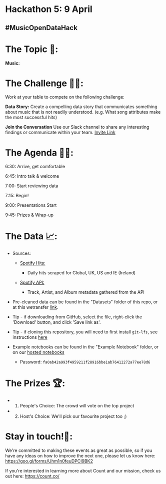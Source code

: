 # Hackathon 5: 9 April

## #MusicOpenDataHack

# The Topic 🎵:
**Music:** 

# The Challenge 👨‍💻:

Work at your table to compete on the following challenge: 

**Data Story:** Create a compelling data story that communicates something about music that 
 is not readily understood. (e.g. What song attributes make the most successful hits)
 
 
**Join the Conversation** Use our Slack channel to share any interesting findings or communicate within your team. 
[Invite Link](https://join.slack.com/t/opendatahackathons/shared_invite/enQtNTc1MzMwMjQyNDIzLTYzNmVmMDkyNGJjNzU3ODY0NjBiZTVjYmNmMGVmN2MxZGVkODM0ZjM5YTczYjE5OWVjMzM5ZThhYThiMjBkMGU)

# The Agenda 👩‍🏫:

6:30: Arrive, get comfortable

6:45: Intro talk & welcome

7:00: Start reviewing data

7:15: Begin!

9:00: Presentations Start

9:45: Prizes & Wrap-up

# The Data 📈:

- Sources:
    - [Spotify Hits:](https://spotifycharts.com/regional/global/daily/)
        - Daily hits scraped for Global, UK, US and IE (Ireland)
        
    - [Spotify API:](https://developer.spotify.com/documentation/web-api/)
        - Track, Artist, and Album metadata gathered from the API
        
- Pre-cleaned data can be found in the "Datasets" folder of this repo, or at this wetransfer [link](https://wetransfer.com/downloads/774ce83a5ade3848f36ca751372c353520190211123247/1284d3003d18d808d8b2044224bf05fc20190211123247/0383b7).
- Tip - if downloading from GitHub, select the file, right-click the 'Download' button, and click 'Save link as'.
- Tip - if cloning this repository, you will need to first install `git-lfs`, see instructions [here](https://help.github.com/articles/installing-git-large-file-storage/)

- Example notebooks can be found in the "Example Notebook" folder, or on our [hosted notebooks](https://play.count.co/jupyter/tree/work)
  - Password: `fa0ab42a993f4959211f28916bbe1ab76412272a77ee78d6`

# The Prizes 🏆:

- 1. People's Choice: The crowd will vote on the top project
- 2. Host's Choice: We'll pick our favourite project too ;)

# Stay in touch!🤙:

We're committed to making these events as great as possible, so if you have any ideas on how to improve the next one, please let us know here: https://goo.gl/forms/Uhm1n0feuDPCI9BK2

If you're interested in learning more about Count and our mission, check us out here: https://count.co/
